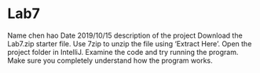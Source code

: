 # Lab7
Name chen hao  Date 2019/10/15 description of the project Download the Lab7.zip starter file. Use 7zip to unzip the file using ‘Extract Here’. Open the project folder in IntelliJ. Examine the code and try running the program. Make sure you completely understand how the program works. 
